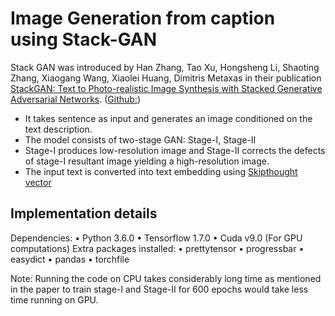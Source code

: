 # Image Generation from caption using Stack-GAN
Stack GAN was introduced by Han Zhang, Tao Xu, Hongsheng Li, Shaoting Zhang, Xiaogang Wang, Xiaolei Huang, Dimitris Metaxas in their publication [StackGAN: Text to Photo-realistic Image Synthesis with Stacked Generative Adversarial Networks](https://arxiv.org/pdf/1612.03242v1.pdf). 
([Github:](https://github.com/hanzhanggit/StackGAN))

* It takes sentence as input and generates an image conditioned on the text description.
* The model consists of two-stage GAN: Stage-I, Stage-II
* Stage-I produces low-resolution image and Stage-II corrects the defects of stage-I resultant image yielding a high-resolution image.
* The input text is converted into text embedding using [Skipthought vector](https://arxiv.org/abs/1506.06726)

## Implementation details
Dependencies:
•	Python 3.6.0
•	Tensorflow 1.7.0
•	Cuda v9.0 (For GPU computations)
Extra packages installed:
•	prettytensor
•	progressbar
•	easydict
•	pandas
•	torchfile

Note: Running the code on CPU takes considerably long time as mentioned in the paper to train stage-I and Stage-II for 600 epochs would take less time running on GPU.

